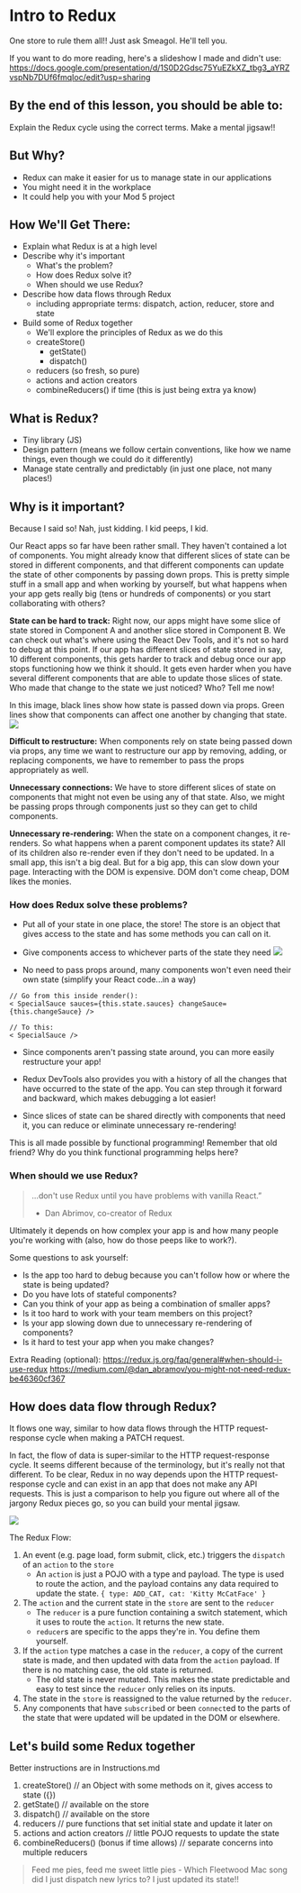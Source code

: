 # Intro to Redux
One store to rule them all!! Just ask Smeagol. He'll tell you.

If you want to do more reading, here's a slideshow I made and didn't use: https://docs.google.com/presentation/d/1S0D2Gdsc75YuEZkXZ_tbg3_aYRZvspNb7DUf6fmqIoc/edit?usp=sharing

## By the end of this lesson, you should be able to:
Explain the Redux cycle using the correct terms. Make a mental jigsaw!!

## But Why?
- Redux can make it easier for us to manage state in our applications
- You might need it in the workplace
- It could help you with your Mod 5 project

## How We'll Get There:
- Explain what Redux is at a high level
- Describe why it's important
    - What's the problem?
    - How does Redux solve it?
    - When should we use Redux?
- Describe how data flows through Redux
    - including appropriate terms: dispatch, action, reducer, store and state
- Build some of Redux together
    - We'll explore the principles of Redux as we do this
    - createStore()
        - getState()
        - dispatch()
    - reducers (so fresh, so pure)
    - actions and action creators
    - combineReducers() if time (this is just being extra ya know)

## What is Redux?
- Tiny library (JS)
- Design pattern (means we follow certain conventions, like how we name things, even though we could do it differently)
- Manage state centrally and predictably (in just one place, not many places!)

## Why is it important?
Because I said so! Nah, just kidding. I kid peeps, I kid.

Our React apps so far have been rather small. They haven't contained a lot of components. You might already know that different slices of state can be stored in different components, and that different components can update the state of other components by passing down props. This is pretty simple stuff in a small app and when working by yourself, but what happens when your app gets really big (tens or hundreds of components) or you start collaborating with others?

**State can be hard to track:** Right now, our apps might have some slice of state stored in Component A and another slice stored in Component B. We can check out what's where using the React Dev Tools, and it's not so hard to debug at this point. If our app has different slices of state stored in say, 10 different components, this gets harder to track and debug once our app stops functioning how we think it should. It gets even harder when you have several different components that are able to update those slices of state. Who made that change to the state we just noticed? Who? Tell me now!

In this image, black lines show how state is passed down via props. Green lines show that components can affect one another by changing that state.
![](images/react-flow.png)

**Difficult to restructure:** When components rely on state being passed down via props, any time we want to restructure our app by removing, adding, or replacing components, we have to remember to pass the props appropriately as well.

**Unnecessary connections:** We have to store different slices of state on components that might not even be using any of that state. Also, we might be passing props through components just so they can get to child components.

**Unnecessary re-rendering:** When the state on a component changes, it re-renders. So what happens when a parent component updates its state? All of its children also re-render even if they don't need to be updated. In a small app, this isn't a big deal. But for a big app, this can slow down your page. Interacting with the DOM is expensive. DOM don't come cheap, DOM likes the monies.

### How does Redux solve these problems?
- Put all of your state in one place, the store! The store is an object that gives access to the state and has some methods you can call on it.
- Give components access to whichever parts of the state they need
![](images/redux-octopus.png)

- No need to pass props around, many components won't even need their own state (simplify your React code...in a way)
```
// Go from this inside render():
< SpecialSauce sauces={this.state.sauces} changeSauce={this.changeSauce} />

// To this:
< SpecialSauce />
```
- Since components aren't passing state around, you can more easily restructure your app!

- Redux DevTools also provides you with a history of all the changes that have occurred to the state of the app. You can step through it forward and backward, which makes debugging a lot easier!

- Since slices of state can be shared directly with components that need it, you can reduce or eliminate unnecessary re-rendering!

This is all made possible by functional programming! Remember that old friend? Why do you think functional programming helps here?

### When should we use Redux?
> ...don't use Redux until you have problems with vanilla React.” 
> - Dan Abrimov, co-creator of Redux

Ultimately it depends on how complex your app is and how many people you're working with (also, how do those peeps like to work?).

Some questions to ask yourself:
- Is the app too hard to debug because you can't follow how or where the state is being updated?
- Do you have lots of stateful components?
- Can you think of your app as being a combination of smaller apps?
- Is it too hard to work with your team members on this project?
- Is your app slowing down due to unnecessary re-rendering of components?
- Is it hard to test your app when you make changes?

Extra Reading (optional):
https://redux.js.org/faq/general#when-should-i-use-redux
https://medium.com/@dan_abramov/you-might-not-need-redux-be46360cf367

## How does data flow through Redux?
It flows one way, similar to how data flows through the HTTP request-response cycle when making a PATCH request. 

In fact, the flow of data is super-similar to the HTTP request-response cycle. It seems different because of the terminology, but it's really not that different. To be clear, Redux in no way depends upon the HTTP request-response cycle and can exist in an app that does not make any API requests. This is just a comparison to help you figure out where all of the jargony Redux pieces go, so you can build your mental jigsaw.

![](images/http-redux.png)

The Redux Flow:
1. An event (e.g. page load, form submit, click, etc.) triggers the `dispatch` of an `action` to the `store`
    - An `action` is just a POJO with a type and payload. The type is used to route the action, and the payload contains any data required to update the state. `{ type: ADD_CAT, cat: 'Kitty McCatFace' }`
2. The `action` and the current state in the `store` are sent to the `reducer`
    - The `reducer` is a pure function containing a switch statement, which it uses to route the `action`. It returns the new state.
    - `reducer`s are specific to the apps they're in. You define them yourself.
3. If the `action` type matches a case in the `reducer`, a copy of the current state is made, and then updated with data from the `action` payload. If there is no matching case, the old state is returned.
    - The old state is never mutated. This makes the state predictable and easy to test since the `reducer` only relies on its inputs.
4. The state in the `store` is reassigned to the value returned by the `reducer`.
5. Any components that have `subscribe`d or been `connect`ed to the parts of the state that were updated will be updated in the DOM or elsewhere.

## Let's build some Redux together
Better instructions are in Instructions.md
1. createStore() // an Object with some methods on it, gives access to state ({})
2. getState() // available on the store
3. dispatch() // available on the store
4. reducers  // pure functions that set initial state and update it later on
5. actions and action creators  // little POJO requests to update the state
6. combineReducers() (bonus if time allows)  // separate concerns into multiple reducers

> Feed me pies, feed me sweet little pies - Which Fleetwood Mac song did I just dispatch new lyrics to? I just updated its state!!